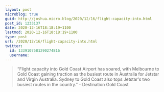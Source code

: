 ```yaml
---
layout: post
microblog: true
guid: http://joshua.micro.blog/2020/12/16/flight-capacity-into.html
post_id: 1233137
date: 2020-12-16T18:18:19+1100
lastmod: 2020-12-16T18:18:19+1100
type: post
url: /2020/12/16/flight-capacity-into.html
twitter:
  id: 1339107581290274816
  username: 
---
```

> “Flight capacity into Gold Coast Airport has soared, with Melbourne to Gold Coast gaining traction as the busiest route in Australia for Jetstar and Virgin Australia. Sydney to Gold Coast also tops Jetstar's two busiest routes in the country.” - Destination Gold Coast
